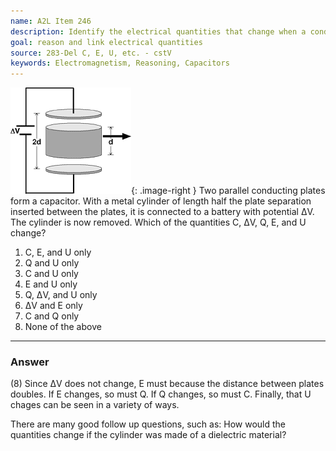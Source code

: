 ```yaml
---
name: A2L Item 246
description: Identify the electrical quantities that change when a conducting cylinder is removed from between the plates of a capacitor.
goal: reason and link electrical quantities
source: 283-Del C, E, U, etc. - cstV
keywords: Electromagnetism, Reasoning, Capacitors
---
```


![Item246_fig1.gif](../images/Item246_fig1.gif){: .image-right }  Two
parallel conducting plates form a capacitor.  With a metal cylinder of
length half the plate separation inserted between the plates, it is
connected to a battery with potential ΔV.  The cylinder is now removed. 
Which of the quantities C, ΔV, Q, E, and U change?

1. C, E, and U only
2. Q and U only
3. C and U only
4. E and U only
5. Q, ΔV, and U only
6. ΔV and E only
7. C and Q only
8. None of the above


<hr/>

### Answer 

(8) Since ΔV does not change, E must because the distance between
plates doubles. If E changes, so must Q. If Q changes, so must C.
Finally, that U chages can be seen in a variety of ways.

There are many good follow up questions, such as: How would the
quantities change if the cylinder was made of a dielectric material? 
